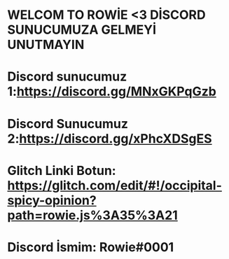 # WELCOM TO ROWİE <3 DİSCORD SUNUCUMUZA GELMEYİ UNUTMAYIN
# Discord sunucumuz 1:https://discord.gg/MNxGKPqGzb
# Discord Sunucumuz 2:https://discord.gg/xPhcXDSgES
# Glitch Linki Botun: https://glitch.com/edit/#!/occipital-spicy-opinion?path=rowie.js%3A35%3A21
# Discord İsmim: Rowie#0001
